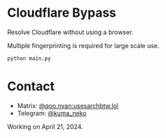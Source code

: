 # Cloudflare Bypass

Resolve Cloudflare without using a browser.

Multiple fingerprinting is required for large scale use.

```bash
python main.py
```

# Contact

- Matrix: [@qoo.nyan:usesarchbtw.lol](https://matrix.to/#/@qoo.nyan:usesarchbtw.lol)
- Telegram: [@kuma_neko](https://t.me/kuma_neko)

Working on April 21, 2024.
